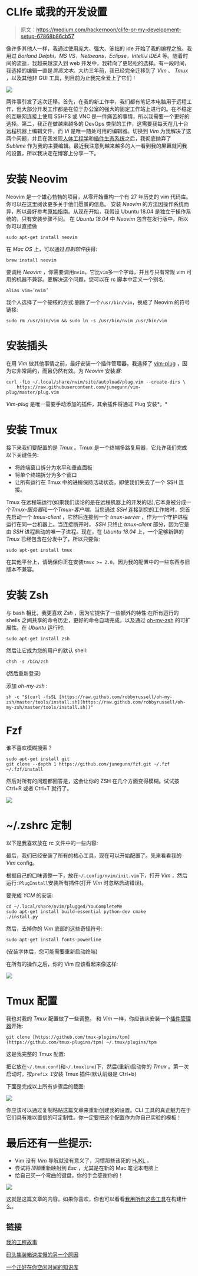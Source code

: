 # CLIfe 或我的开发设置

> 原文：<https://medium.com/hackernoon/clife-or-my-development-setup-67868b86cb57>

像许多其他人一样，我通过使用庞大、强大、笨拙的 ide 开始了我的编程之旅。我用过 *Borland Delphi，MS VS，Netbeans，Eclipse，IntelliJ IDEA* 等。随着时间的流逝，我越来越深入到 web 开发中，我转向了更轻松的选择。有一段时间，我选择的编辑一直是*崇高文本*。大约三年前，我已经完全迁移到了 *Vim* 、 *Tmux* ，以及其他非 GUI 工具，到目前为止我完全爱上了它们！

![](img/c6c806994d9b87d2603d2140a7da61db.png)

两件事引发了这次迁移。首先，在我的新工作中，我们都有笔记本电脑用于远程工作，但大部分开发工作都是在位于办公室的强大的固定工作站上进行的。在不稳定的互联网连接上使用 SSHFS 或 VNC 是一件痛苦的事情，所以我需要一个更好的选择。第二，我正在做越来越多的 DevOps 类型的工作，这需要我每天在几十台远程机器上编辑文件，而 *Vi* 是唯一随处可用的编辑器。切换到 *Vim* 为我解决了这两个问题，并且在我发现[人体工程学](https://blog.onebar.io/hjkl-or-how-to-feel-less-tired-after-a-day-of-coding-48f975ba4091)和[插件生态系统](https://vimawesome.com/)之后，我彻底抛弃了 *Sublime* 作为我的主要编辑。最近我注意到越来越多的人一看到我的屏幕就问我的设置，所以我决定在博客上分享一下。

# 安装 Neovim

Neovim 是一个雄心勃勃的项目，从零开始重构一个有 27 年历史的 vim 代码库。你可以在这里阅读更多关于他们愿景的信息。
安装 *Neovim* 的方法因操作系统而异，所以最好参考[原始指南](https://github.com/neovim/neovim/wiki/Installing-Neovim)。从现在开始，我假设 Ubuntu 18.04 是独立于操作系统的，只有安装步骤不同。
在 *Ubuntu 18.04* 中 *Neovim* 包含在发行版中，所以你可以直接做

```
sudo apt-get install neovim
```

在 *Mac OS* 上，可以通过*自制软件*获得:

```
brew install neovim
```

要调用 *Neovim* ，你需要调用`nvim`，它比`vim`多一个字母，并且与只有常规 vim 可用的机器不兼容。要解决这个问题，您可以在 rc 脚本中定义一个别名:

```
alias vim=’nvim’
```

我个人选择了一个硬核的方式:删除了一个`/usr/bin/vim`，换成了 Neovim 的符号链接:

```
sudo rm /usr/bin/vim && sudo ln -s /usr/bin/nvim /usr/bin/vim
```

# 安装插头

在用 *Vim* 做其他事情之前，最好安装一个插件管理器。我选择了 [vim-plug](https://github.com/junegunn/vim-plug) ，因为它非常简约，而且仍然有效。为 *Neovim* 安装*塞*:

```
curl -fLo ~/.local/share/nvim/site/autoload/plug.vim --create-dirs \
    https://raw.githubusercontent.com/junegunn/vim-plug/master/plug.vim
```

*Vim-plug* 是唯一需要手动添加的插件，其余插件将通过 Plug 安装*。*

# 安装 Tmux

接下来我们要配置的是 *Tmux* 。Tmux 是一个终端多路复用器，它允许我们完成以下关键任务:

*   将终端窗口拆分为水平和垂直面板
*   将单个终端拆分为多个窗口
*   让所有运行在 Tmux 中的进程保持活动状态，即使我们失去了一个 SSH 连接。

Tmux 在远程端运行(如果我们谈论的是在远程机器上的开发的话),它本身被分成一个*Tmux-服务器*和一个*Tmux-客户端*。当您通过 *SSH* 连接到您的工作站时，您首先启动一个 *tmux-client* ，它然后连接到一个 *tmux-server* ，作为一个守护进程运行在同一台机器上。当连接断开时， *SSH* 只终止 *tmux-client* 部分，因为它是由 *SSH* 进程启动的唯一子进程。现在，在 *Ubuntu 18.04* 上，一个足够新鲜的 *Tmux* 已经包含在分发中了，所以只要做:

```
sudo apt-get install tmux
```

在其他平台上，请确保你正在安装`tmux >= 2.0`，因为我的配置中的一些东西与旧版本不兼容。

# 安装 Zsh

与 bash 相比，我更喜欢 *Zsh* ，因为它提供了一些额外的特性:在所有运行的 shells 之间共享的命令历史，更好的命令自动完成，以及通过 [oh-my-zsh](https://ohmyz.sh/) 的可扩展性。在 *Ubuntu* 运行时:

```
sudo apt-get install zsh
```

然后让它成为您的用户的默认 shell:

```
chsh -s /bin/zsh
```

(然后重新登录)

添加 *oh-my-zsh* :

```
sh -c "$(curl -fsSL [https://raw.github.com/robbyrussell/oh-my-zsh/master/tools/install.sh](https://raw.github.com/robbyrussell/oh-my-zsh/master/tools/install.sh))"
```

# Fzf

谁不喜欢模糊搜索？

```
sudo apt-get install git
git clone --depth 1 https://github.com/junegunn/fzf.git ~/.fzf
~/.fzf/install
```

然后对所有的问题都回答是，这会让你的 ZSH 在几个方面变得模糊。试试按 Ctrl+R 或者 Ctrl+T 就行了。

![](img/904f1b7826bb564698736460485aa2dc.png)

# ~/.zshrc 定制

以下是我喜欢放在 rc 文件中的一些内容:

最后，我们已经安装了所有的核心工具，现在可以开始配置了。先来看看我的 *Vim* config。

根据自己的口味调整一下，放在`~/.config/nvim/init.vim`下，打开 *Vim* ，然后运行`:PlugInstall`安装所有插件(打开 *Vim* 时忽略启动错误)。

要完成 *YCM* 的安装:

```
cd ~/.local/share/nvim/plugged/YouCompleteMe
sudo apt-get install build-essential python-dev cmake
./install.py
```

然后，去掉你的 *Vim* 底部的这些奇怪符号:

```
sudo apt-get install fonts-powerline
```

(安装字体后，您可能需要重新启动终端)

在所有的操作之后，你的 Vim 应该看起来像这样:

![](img/9597e3019eb46a3c265704ec37ec7d54.png)

# Tmux 配置

我也对我的 *Tmux* 配置做了一些调整。
和 *Vim* 一样，你应该从安装一个[插件管理器](https://github.com/tmux-plugins/tpm)开始:

```
git clone [https://github.com/tmux-plugins/tpm](https://github.com/tmux-plugins/tpm) ~/.tmux/plugins/tpm
```

这是我完整的 Tmux 配置:

把它放在`~/.tmux.conf`(和`~/.tmuxline`)下，然后(重新)启动你的 *Tmux* 。第一次启动时，按`prefix I`安装 Tmux 插件(默认前缀是 Ctrl+b)

下面是完成以上所有步骤后的截图:

![](img/286da32ccc1a0c4e1e148a1c7810df99.png)

你应该可以通过复制粘贴这篇文章来重新创建我的设置。CLI 工具的真正魅力在于它们具有难以置信的可定制性。你一定要把这个配置作为你自己实验的模板！

# 最后还有一些提示:

*   Vim 没有 *Vim* 导航就没有意义了，习惯那些该死的 [HJKL](https://blog.onebar.io/hjkl-or-how-to-feel-less-tired-after-a-day-of-coding-48f975ba4091) 。
*   尝试将*顶锁*重新映射到 *Esc* ，尤其是在新的 Mac 笔记本电脑上
*   给自己买一个弯曲的键盘，你的手会感谢你的！

![](img/8f72d6737aa192adb9061e2debc211c6.png)

这就是这篇文章的内容。如果你喜欢，你也可以看看[我用所有这些工具](https://onebar.io)在构建什么。

## 链接

[我的工程故事](https://hackernoon.com/my-engineering-journey-to-date-8250d69fd079)

[码头集装箱速度慢的另一个原因](https://hackernoon.com/another-reason-why-your-docker-containers-may-be-slow-d37207dec27f)

[一个正好在你空闲时间的知识库](https://onebar.io)